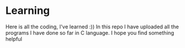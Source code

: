 # Learning
Here is all the coding, I've learned :)) 
In this repo I have uploaded all the programs I have done so far in C language.
I hope you find something helpful
